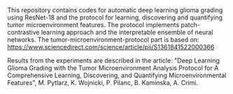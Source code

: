 This repository contains codes for automatic deep learning glioma grading using ResNet-18 and the protocol for learning, discovering and quantifying tumor microenvironment features. 
The protocol implements patch-contrastive learning approach and the interpretable ensemble of neural networks. The tumor-microenvironment-protocol part is based on: https://www.sciencedirect.com/science/article/pii/S1361841522000366

Results from the experiments are described in the article: "Deep Learning Glioma Grading with the Tumor Microenvironment Analysis Protocol for A Comprehensive Learning, Discovering, and Quantifying Microenvironmental Features", M. Pytlarz, K. Wojnicki, P. Pilanc, B. Kaminska, A. Crimi.
